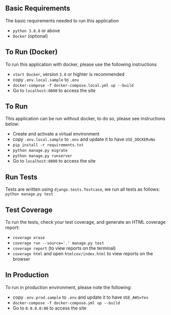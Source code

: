 ## Basic Requirements
The basic requirements needed to run this application
- `python 3.8.8` or above
- `Docker` (optional)

## To Run (Docker)
To run this application with docker, please use the following instructions
- `start Docker`, version `3.8` or highter is recommended
- copy `.env.local.sample` to `.env` 
- `docker-compose -f docker-compose.local.yml up --build`
- Go to `localhost:8000` to access the site

## To Run
This application can be run without docker, to do so, please see instructions below:
- Create and activate a virtual environment
- copy `.env.local.sample` to `.env` and update it to have `USE_DOCKER=No`
- `pip install -r requirements.txt`
- `python manage.py migrate`
- `python manage.py runserver`
- Go to `localhost:8000` to access the site

## Run Tests
Tests are written using `django.tests.Testcase`, we run all tests as follows:
`python manage.py test`

## Test Coverage
To run the tests, check your test coverage, and generate an HTML coverage report:
-  `coverage erase`
-  `coverage run --source='.' manage.py test `
-  `coverage report` (to view reports on the terminal)
-  `coverage html` and open `htmlcov/index.html` to view reports on the browser


## In Production
To run in production environment, please note the following:
- copy `.env.prod.sample` to `.env` and update it to have `USE_AWS=Yes`
- `docker-compose -f docker-compose.yml up --build`
- Go to `0.0.0.0:80` to access the site